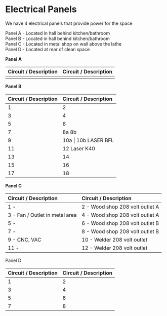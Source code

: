 # Electrical Panels

We have 4 electrical panels that provide power for the space

Panel A - Located in hall behind kitchen/bathroom  
Panel B - Located in hall behind kitchen/bathroom  
Panel C - Located in metal shop on wall above the lathe  
Panel D - Located at rear of clean space



**Panel A**

| **Circuit / Description** | **Circuit / Description** |
| :--- | :--- |
|  |  |

**Panel B** 

| **Circuit / Description**                 |  **Circuit / Description** |
| :--- | :--- |
| 1  | 2 |
| 3 | 4 |
| 5 | 6 |
| 7 | 8a                                               8b |
| 9 | 10a                             \|    10b    LASER BFL |
| 11                   | 12 Laser K40 |
| 13 | 14 |
| 15 | 16 |
| 17 | 18 |

**Panel C**

| **Circuit / Description** | **Circuit / Description** |
| :--- | :--- |
| 1 -  | 2 - Wood shop 208 volt outlet A |
| 3 - Fan / Outlet in metal area | 4 - Wood shop 208 volt outlet A |
| 5 -  | 6 - Wood shop 208 volt outlet B |
| 7 -  | 8 - Wood shop 208 volt outlet B |
| 9 - CNC, VAC | 10 - Welder 208 volt outlet |
| 11 -  | 12 - Welder 208 volt outlet |

Panel D

| **Circuit / Description** | **Circuit / Description** |
| :--- | :--- |
| 1 | 2 |
| 3 | 4 |
| 5 | 6 |
| 7 | 8 |


